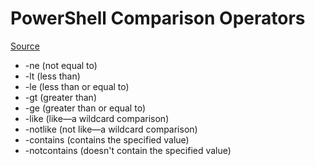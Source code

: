 # PowerShell Comparison Operators
[Source](https://www.itprotoday.com/powershell/powershell-basics-filtering-objects)

* -ne (not equal to)
* -lt (less than)
* -le (less than or equal to)
* -gt (greater than)
* -ge (greater than or equal to)
* -like (like—a wildcard comparison)
* -notlike (not like—a wildcard comparison)
* -contains (contains the specified value)
* -notcontains (doesn't contain the specified value)
